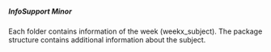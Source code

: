 ##### InfoSupport Minor

Each folder contains information of the week (weekx_subject).
The package structure contains additional information about the subject.


